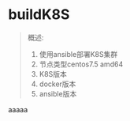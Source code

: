 # buildK8S

> 概述:
>
> 1. 使用ansible部署K8S集群
> 2. 节点类型centos7.5 amd64
> 3. K8S版本
> 4. docker版本
> 5. ansible版本


aaaaa

